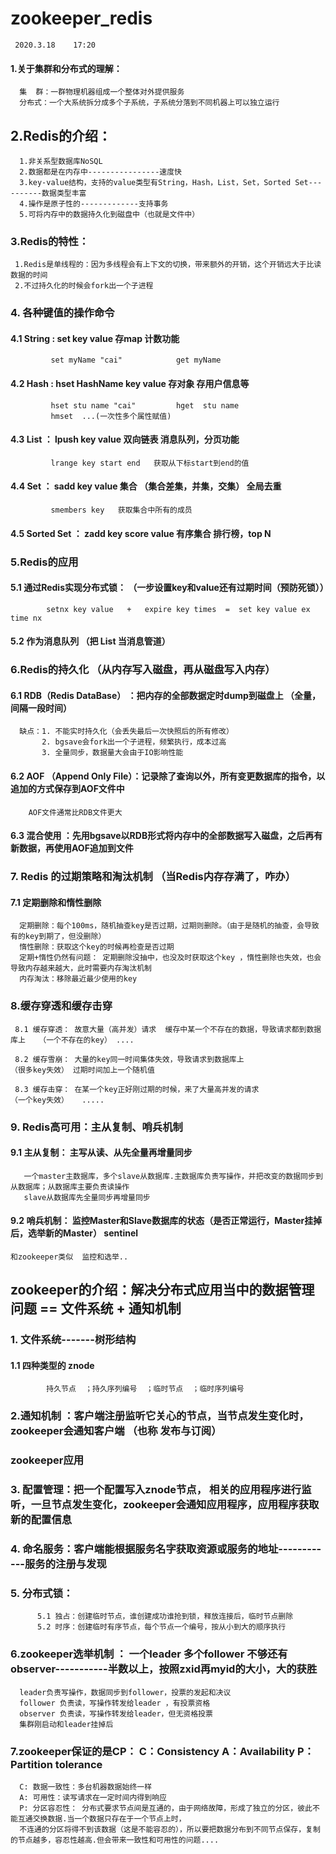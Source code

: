 # zookeeper_redis          
     2020.3.18    17:20
#### 1.关于集群和分布式的理解：
  
      集  群：一群物理机器组成一个整体对外提供服务
      分布式：一个大系统拆分成多个子系统，子系统分落到不同机器上可以独立运行
      
      
      
      

## 2.Redis的介绍：
    
      1.非关系型数据库NoSQL
      2.数据都是在内存中----------------速度快
      3.key-value结构，支持的value类型有String，Hash，List，Set，Sorted Set----------数据类型丰富
      4.操作是原子性的-------------支持事务
      5.可将内存中的数据持久化到磁盘中（也就是文件中）
      
 ### 3.Redis的特性：
 
     1.Redis是单线程的：因为多线程会有上下文的切换，带来额外的开销，这个开销远大于比读数据的时间
     2.不过持久化的时候会fork出一个子进程
     
### 4. 各种键值的操作命令
   #### 4.1 String :    set  key  value                存map    计数功能
             set myName "cai"            get myName 
             
             
   #### 4.2 Hash :      hset HashName  key  value      存对象    存用户信息等
             hset stu name "cai"         hget  stu name 
             hmset  ...(一次性多个属性赋值)
             
             
   #### 4.3 List ：     lpush key value                双向链表   消息队列，分页功能
             lrange key start end   获取从下标start到end的值
             
             
   #### 4.4 Set ：      sadd key value                 集合    （集合差集，并集，交集）    全局去重 
             smembers key   获取集合中所有的成员
  
  
   #### 4.5 Sorted Set ：   zadd key score value       有序集合    排行榜，top N
  
  
### 5.Redis的应用

   #### 5.1 通过Redis实现分布式锁：   （一步设置key和value还有过期时间（预防死锁））
            setnx key value   +   expire key times  =  set key value ex time nx 
            
            
   #### 5.2 作为消息队列         （把 List 当消息管道）         
  
### 6.Redis的持久化  （从内存写入磁盘，再从磁盘写入内存）

   #### 6.1 RDB（Redis DataBase） ：把内存的全部数据定时dump到磁盘上 （全量，间隔一段时间）
      缺点：1. 不能实时持久化（会丢失最后一次快照后的所有修改）
           2. bgsave会fork出一个子进程，频繁执行，成本过高
           3. 全量同步，数据量大会由于IO影响性能
    
  #### 6.2 AOF （Append Only File）：记录除了查询以外，所有变更数据库的指令，以追加的方式保存到AOF文件中
        AOF文件通常比RDB文件更大
        
  #### 6.3 混合使用 ：先用bgsave以RDB形式将内存中的全部数据写入磁盘，之后再有新数据，再使用AOF追加到文件
  
### 7. Redis 的过期策略和淘汰机制 （当Redis内存存满了，咋办）

 #### 7.1 定期删除和惰性删除
      定期删除：每个100ms，随机抽查key是否过期，过期则删除。（由于是随机的抽查，会导致有的key到期了，但没删除）
      惰性删除：获取这个key的时候再检查是否过期
      定期+惰性仍然有问题： 定期删除没抽中，也没及时获取这个key ，惰性删除也失效，也会导致内存越来越大，此时需要内存淘汰机制
      内存淘汰：移除最近最少使用的key

 ### 8.缓存穿透和缓存击穿
     8.1 缓存穿透： 故意大量（高并发）请求  缓存中某一个不存在的数据，导致请求都到数据库上   （一个不存在的key） ....
     
     8.2 缓存雪崩： 大量的key同一时间集体失效，导致请求到数据库上                          （很多key失效） 过期时间加上一个随机值
     
     8.3 缓存击穿： 在某一个key正好刚过期的时候，来了大量高并发的请求                       （一个key失效）   .....
    
### 9. Redis高可用：主从复制、哨兵机制

   #### 9.1 主从复制：   主写从读、从先全量再增量同步
       
       一个master主数据库，多个slave从数据库.主数据库负责写操作，并把改变的数据同步到从数据库；从数据库主要负责读操作
       slave从数据库先全量同步再增量同步
  
  #### 9.2 哨兵机制：  监控Master和Slave数据库的状态（是否正常运行，Master挂掉后，选举新的Master）   sentinel
    和zookeeper类似  监控和选举..
    
    
    
    
    
    
    
    
    
    
    
    
## zookeeper的介绍：解决分布式应用当中的数据管理问题 == 文件系统 + 通知机制
### 1. 文件系统-------树形结构
   #### 1.1 四种类型的 znode 
            持久节点  ；持久序列编号  ；临时节点  ；临时序列编号
 
 ### 2.通知机制 ：客户端注册监听它关心的节点，当节点发生变化时，zookeeper会通知客户端 （也称 发布与订阅）
 
### zookeeper应用
 ### 3. 配置管理：把一个配置写入znode节点， 相关的应用程序进行监听，一旦节点发生变化，zookeeper会通知应用程序，应用程序获取新的配置信息
 ### 4. 命名服务：客户端能根据服务名字获取资源或服务的地址------------服务的注册与发现
 ### 5. 分布式锁：
          5.1 独占：创建临时节点，谁创建成功谁抢到锁，释放连接后，临时节点删除
          5.2 时序：创建临时有序节点，每个节点一个编号，按从小到大的顺序执行
          
  ### 6.zookeeper选举机制 ： 一个leader 多个follower 不够还有observer-----------半数以上，按照zxid再myid的大小，大的获胜
      leader负责写操作，数据同步到follower，投票的发起和决议
      follower 负责读，写操作转发给leader ，有投票资格
      observer 负责读，写操作转发给leader，但无资格投票
      集群刚启动和leader挂掉后
 ### 7.zookeeper保证的是CP：   C：Consistency    A：Availability   P：Partition tolerance
      C: 数据一致性：多台机器数据始终一样
      A: 可用性：读写请求在一定时间内得到响应
      P: 分区容忍性： 分布式要求节点间是互通的，由于网络故障，形成了独立的分区，彼此不能互通交换数据.当一个数据只存在于一个节点上时，
      不连通的分区将得不到该数据（这是不能容忍的），所以要把数据分布到不同节点保存，复制的节点越多，容忍性越高.但会带来一致性和可用性的问题....
     
       
